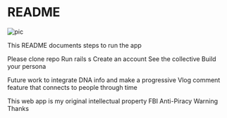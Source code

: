 # README

![pic](https://images.fineartamerica.com/images/artworkimages/mediumlarge/2/vintage-psi-symbol-gift-greek-alphabet-sorority-and-college-fraternity-martin-hicks.jpg)



This README documents steps to run the app 

Please clone repo 
Run rails s
Create an account
See the collective 
Build your persona

Future work to integrate DNA info and make a progressive Vlog comment feature that connects to people through time 



This web app is my original intellectual property
FBI Anti-Piracy Warning
Thanks


